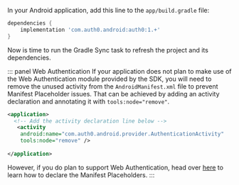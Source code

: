 In your Android application, add this line to the `app/build.gradle` file:

```gradle
dependencies {
    implementation 'com.auth0.android:auth0:1.+'
}
```

Now is time to run the Gradle Sync task to refresh the project and its dependencies.

::: panel Web Authentication
If your application does not plan to make use of the Web Authentication module provided by the SDK, you will need to remove the unused activity from the `AndroidManifest.xml` file to prevent Manifest Placeholder issues. That can be achieved by adding an activity declaration and annotating it with `tools:node="remove"`.

```xml
<application>
  <!-- Add the activity declaration line below -->
   <activity
    android:name="com.auth0.android.provider.AuthenticationActivity"
    tools:node="remove" />
  
</application>
```

However, if you do plan to support Web Authentication, head over [here](https://auth0.com/docs/libraries/auth0-android#authentication-via-universal-login) to learn how to declare the Manifest Placeholders.
:::
